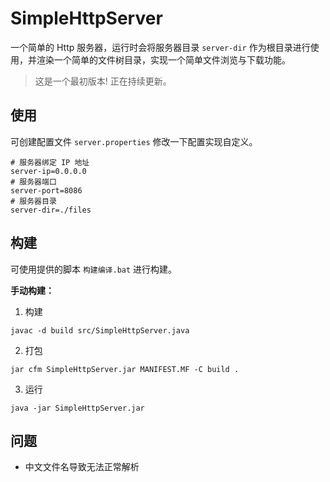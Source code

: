 # SimpleHttpServer

一个简单的 Http 服务器，运行时会将服务器目录 `server-dir` 作为根目录进行使用，并渲染一个简单的文件树目录，实现一个简单文件浏览与下载功能。

> 这是一个最初版本! 正在持续更新。

## 使用

可创建配置文件 `server.properties` 修改一下配置实现自定义。

```
# 服务器绑定 IP 地址
server-ip=0.0.0.0
# 服务器端口
server-port=8086
# 服务器目录
server-dir=./files
```

## 构建

可使用提供的脚本 `构建编译.bat` 进行构建。

**手动构建：**

1. 构建
```
javac -d build src/SimpleHttpServer.java
```

2. 打包
```
jar cfm SimpleHttpServer.jar MANIFEST.MF -C build .
```

3. 运行

```
java -jar SimpleHttpServer.jar
```

## 问题

- 中文文件名导致无法正常解析